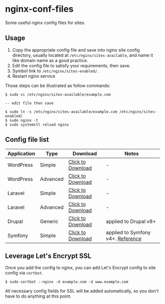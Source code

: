 # nginx-conf-files

Some useful nginx config files for sites.

## Usage

1. Copy the appropriate config file and save into nginx site config directory, usually located at `/etc/nginx/sites-available`, and name it like domain name as a good practice.
2. Edit the config file to satisfy your requirements, then save.
3. Symbol link to `/etc/nginx/sites-enabled/`.
4. Restart nginx service

Those steps can be illustrated as follow commands:

```shell
$ sudo vi /etc/nginx/sites-available/example.com

-- edit file then save

$ sudo ln -s /etc/nginx/sites-available/example.com /etc/nginx/sites-enabled/
$ sudo nginx -t
$ sudo systemctl reload nginx
```

## Config file list

| Application | Type | Download                                                                                                         | Notes                                                                                                          |
| --------- | ---- |------------------------------------------------------------------------------------------------------------------|----------------------------------------------------------------------------------------------------------------|
| WordPress | Simple | [Click to Download](https://raw.githubusercontent.com/petehouston/nginx-conf-files/dev/conf/wordpress_simple.conf) | -                                                                                                              |
| WordPress | Advanced | [Click to Download](https://raw.githubusercontent.com/petehouston/nginx-conf-files/dev/conf/wordpress_advanced.conf) | -                                                                                                              |
| Laravel | Simple | [Click to Download](https://raw.githubusercontent.com/petehouston/nginx-conf-files/dev/conf/laravel_simple.conf) | -                                                                                                              |
| Laravel | Advanced | [Click to Download](https://raw.githubusercontent.com/petehouston/nginx-conf-files/dev/conf/laravel_advanced.conf) | -                                                                                                              |
| Drupal | Generic | [Click to Download](https://raw.githubusercontent.com/petehouston/nginx-conf-files/dev/conf/drupal.conf)         | applied to Drupal v8+                                                                                          |
| Symfony | Simple | [Click to Download](https://raw.githubusercontent.com/petehouston/nginx-conf-files/dev/conf/symfony_simple.conf) | applied to Symfony v4+. [Reference](https://symfony.com/doc/current/setup/web_server_configuration.html#nginx) |

## Leverage Let's Encrypt SSL

Once you add the config to nginx, you can add Let's Encrypt config to site config via `certbot`. 

```shell
$ sudo certbot --nginx -d example.com -d www.example.com
```

All necessary config fields for SSL will be added automatically, so you don't have to do anything at this point.